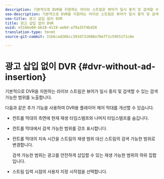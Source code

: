 ```yaml
---
description: 기본적으로 DVR을 지원하는 라이브 스트림은 뷰어가 일시 중지 및 검색할 수 있는 검색 가능한 범위를 노출합니다.
seo-description: 기본적으로 DVR을 지원하는 라이브 스트림은 뷰어가 일시 중지 및 검색할 수 있는 검색 가능한 범위를 노출합니다.
seo-title: 광고 삽입 없이 DVR
title: 광고 삽입 없이 DVR
uuid: e516be00-bb18-4119-ae0d-a79a35f4bd20
translation-type: tm+mt
source-git-commit: 31b6cad26bcc393d731080a70eff1c59551f1c8e

---
```



# 광고 삽입 없이 DVR {#dvr-without-ad-insertion}

기본적으로 DVR을 지원하는 라이브 스트림은 뷰어가 일시 중지 및 검색할 수 있는 검색 가능한 범위를 노출합니다.

다음과 같은 추가 기능을 사용하여 DVR용 플레이어 제어 막대를 개선할 수 있습니다.

* 컨트롤 막대의 측면에 현재 재생 타임스탬프와 나머지 타임스탬프를 숨깁니다.
* 컨트롤 막대에서 검색 가능한 범위를 강조 표시합니다.
* 컨트롤 막대의 지속 시간을 스트림의 재생 범위 대신 스트림의 검색 가능한 범위로 변경합니다.

   검색 가능한 범위는 광고를 안전하게 삽입할 수 있는 재생 가능한 범위의 하위 집합입니다.
* 스트림 입력 시점의 사용자 지정 시작점을 선택합니다.
